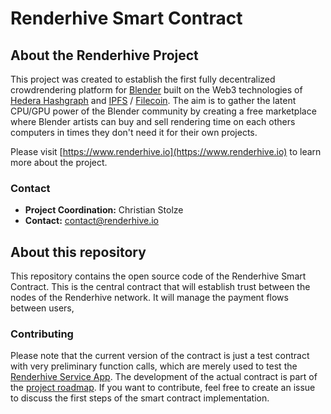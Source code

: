 # Renderhive Smart Contract

## About the Renderhive Project

This project was created to establish the first fully decentralized crowdrendering platform for [Blender](https://www.blender.org) built on the Web3 technologies of [Hedera Hashgraph](https://www.hedera.com/) and [IPFS](https://ipfs.tech) / [Filecoin](https://filecoin.io). The aim is to gather the latent CPU/GPU power of the Blender community by creating a free marketplace where Blender artists can buy and sell rendering time on each others computers in times they don't need it for their own projects.

Please visit [https://www.renderhive.io](https://www.renderhive.io) to learn more about the project.

### Contact

* **Project Coordination:** Christian Stolze
* **Contact:** contact@renderhive.io

## About this repository

This repository contains the open source code of the Renderhive Smart Contract. This is the central contract that will establish trust between the nodes of the Renderhive network. It will manage the payment flows between users,

### Contributing

Please note that the current version of the contract is just a test contract with very preliminary function calls, which are merely used to test the [Renderhive Service App](https://github.com/renderhive-projects/renderhive-service-app). The development of the actual contract is part of the [project roadmap](https://renderhive.io). If you want to contribute, feel free to create an issue to discuss the first steps of the smart contract implementation. 
